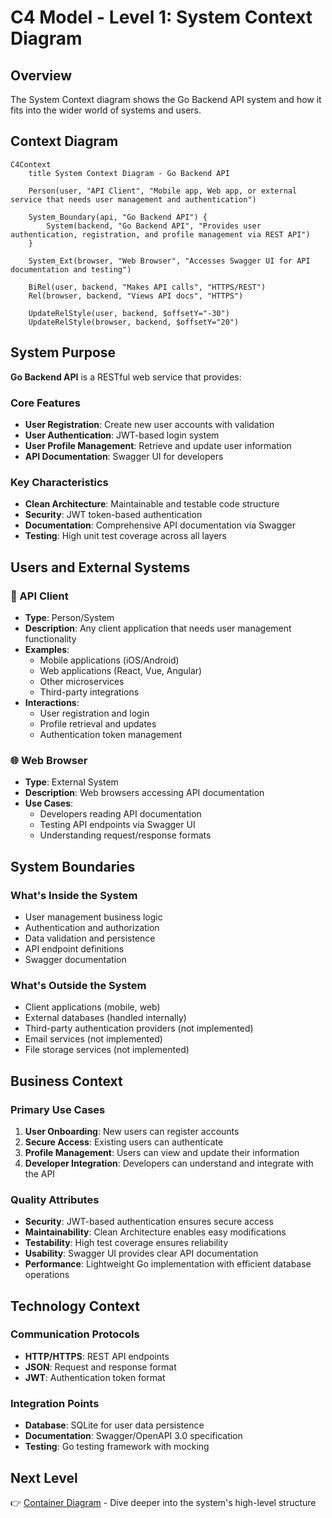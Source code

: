 # C4 Model - Level 1: System Context Diagram

## Overview
The System Context diagram shows the Go Backend API system and how it fits into the wider world of systems and users.

## Context Diagram

```mermaid
C4Context
    title System Context Diagram - Go Backend API

    Person(user, "API Client", "Mobile app, Web app, or external service that needs user management and authentication")
    
    System_Boundary(api, "Go Backend API") {
        System(backend, "Go Backend API", "Provides user authentication, registration, and profile management via REST API")
    }
    
    System_Ext(browser, "Web Browser", "Accesses Swagger UI for API documentation and testing")
    
    BiRel(user, backend, "Makes API calls", "HTTPS/REST")
    Rel(browser, backend, "Views API docs", "HTTPS")
    
    UpdateRelStyle(user, backend, $offsetY="-30")
    UpdateRelStyle(browser, backend, $offsetY="20")
```

## System Purpose

**Go Backend API** is a RESTful web service that provides:

### Core Features
- **User Registration**: Create new user accounts with validation
- **User Authentication**: JWT-based login system
- **User Profile Management**: Retrieve and update user information  
- **API Documentation**: Swagger UI for developers

### Key Characteristics
- **Clean Architecture**: Maintainable and testable code structure
- **Security**: JWT token-based authentication
- **Documentation**: Comprehensive API documentation via Swagger
- **Testing**: High unit test coverage across all layers

## Users and External Systems

### 👤 API Client
- **Type**: Person/System
- **Description**: Any client application that needs user management functionality
- **Examples**:
  - Mobile applications (iOS/Android)
  - Web applications (React, Vue, Angular) 
  - Other microservices
  - Third-party integrations
- **Interactions**:
  - User registration and login
  - Profile retrieval and updates
  - Authentication token management

### 🌐 Web Browser  
- **Type**: External System
- **Description**: Web browsers accessing API documentation
- **Use Cases**:
  - Developers reading API documentation
  - Testing API endpoints via Swagger UI
  - Understanding request/response formats

## System Boundaries

### What's Inside the System
- User management business logic
- Authentication and authorization
- Data validation and persistence
- API endpoint definitions
- Swagger documentation

### What's Outside the System
- Client applications (mobile, web)
- External databases (handled internally)
- Third-party authentication providers (not implemented)
- Email services (not implemented)
- File storage services (not implemented)

## Business Context

### Primary Use Cases
1. **User Onboarding**: New users can register accounts
2. **Secure Access**: Existing users can authenticate
3. **Profile Management**: Users can view and update their information
4. **Developer Integration**: Developers can understand and integrate with the API

### Quality Attributes
- **Security**: JWT-based authentication ensures secure access
- **Maintainability**: Clean Architecture enables easy modifications
- **Testability**: High test coverage ensures reliability
- **Usability**: Swagger UI provides clear API documentation
- **Performance**: Lightweight Go implementation with efficient database operations

## Technology Context

### Communication Protocols
- **HTTP/HTTPS**: REST API endpoints
- **JSON**: Request and response format
- **JWT**: Authentication token format

### Integration Points
- **Database**: SQLite for user data persistence
- **Documentation**: Swagger/OpenAPI 3.0 specification
- **Testing**: Go testing framework with mocking

## Next Level
👉 [Container Diagram](02-container.md) - Dive deeper into the system's high-level structure
